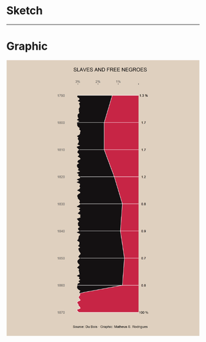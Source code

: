 # Sketch

------------------------------------------------------------------------

# Graphic

![TidyTuesday - week 07](plot.png)
